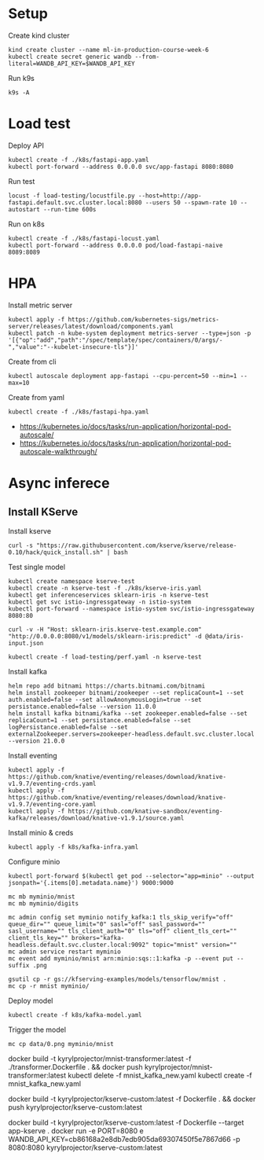 
# Setup 

Create kind cluster 

```
kind create cluster --name ml-in-production-course-week-6
kubectl create secret generic wandb --from-literal=WANDB_API_KEY=$WANDB_API_KEY
```

Run k9s 

```
k9s -A
```


# Load test 

Deploy API 

```
kubectl create -f ./k8s/fastapi-app.yaml
kubectl port-forward --address 0.0.0.0 svc/app-fastapi 8080:8080
```

Run test 

```
locust -f load-testing/locustfile.py --host=http://app-fastapi.default.svc.cluster.local:8080 --users 50 --spawn-rate 10 --autostart --run-time 600s
```

Run on k8s 


```
kubectl create -f ./k8s/fastapi-locust.yaml
kubectl port-forward --address 0.0.0.0 pod/load-fastapi-naive 8089:8089
```


# HPA



Install metric server 

```
kubectl apply -f https://github.com/kubernetes-sigs/metrics-server/releases/latest/download/components.yaml
kubectl patch -n kube-system deployment metrics-server --type=json -p '[{"op":"add","path":"/spec/template/spec/containers/0/args/-","value":"--kubelet-insecure-tls"}]'
```

Create from cli

```
kubectl autoscale deployment app-fastapi --cpu-percent=50 --min=1 --max=10
```

Create from yaml

```
kubectl create -f ./k8s/fastapi-hpa.yaml
```


- https://kubernetes.io/docs/tasks/run-application/horizontal-pod-autoscale/
- https://kubernetes.io/docs/tasks/run-application/horizontal-pod-autoscale-walkthrough/


# Async inferece 

## Install KServe

Install kserve

```
curl -s "https://raw.githubusercontent.com/kserve/kserve/release-0.10/hack/quick_install.sh" | bash
```

Test single model 

```
kubectl create namespace kserve-test
kubectl create -n kserve-test -f ./k8s/kserve-iris.yaml
kubectl get inferenceservices sklearn-iris -n kserve-test
kubectl get svc istio-ingressgateway -n istio-system
kubectl port-forward --namespace istio-system svc/istio-ingressgateway 8080:80
```

```
curl -v -H "Host: sklearn-iris.kserve-test.example.com" "http://0.0.0.0:8080/v1/models/sklearn-iris:predict" -d @data/iris-input.json
```


```
kubectl create -f load-testing/perf.yaml -n kserve-test
```


Install kafka 

```
helm repo add bitnami https://charts.bitnami.com/bitnami
helm install zookeeper bitnami/zookeeper --set replicaCount=1 --set auth.enabled=false --set allowAnonymousLogin=true --set persistance.enabled=false --version 11.0.0
helm install kafka bitnami/kafka --set zookeeper.enabled=false --set replicaCount=1 --set persistance.enabled=false --set logPersistance.enabled=false --set externalZookeeper.servers=zookeeper-headless.default.svc.cluster.local --version 21.0.0
```

Install eventing

```
kubectl apply -f https://github.com/knative/eventing/releases/download/knative-v1.9.7/eventing-crds.yaml
kubectl apply -f https://github.com/knative/eventing/releases/download/knative-v1.9.7/eventing-core.yaml
kubectl apply -f https://github.com/knative-sandbox/eventing-kafka/releases/download/knative-v1.9.1/source.yaml
```


Install minio & creds

```
kubectl apply -f k8s/kafka-infra.yaml
```


Configure minio

```
kubectl port-forward $(kubectl get pod --selector="app=minio" --output jsonpath='{.items[0].metadata.name}') 9000:9000

mc mb myminio/mnist
mc mb myminio/digits

mc admin config set myminio notify_kafka:1 tls_skip_verify="off"  queue_dir="" queue_limit="0" sasl="off" sasl_password="" sasl_username="" tls_client_auth="0" tls="off" client_tls_cert="" client_tls_key="" brokers="kafka-headless.default.svc.cluster.local:9092" topic="mnist" version=""
mc admin service restart myminio
mc event add myminio/mnist arn:minio:sqs::1:kafka -p --event put --suffix .png

gsutil cp -r gs://kfserving-examples/models/tensorflow/mnist .
mc cp -r mnist myminio/
```

Deploy model 

```
kubectl create -f k8s/kafka-model.yaml
```

Trigger the model 

```
mc cp data/0.png myminio/mnist
```


docker build -t kyrylprojector/mnist-transformer:latest -f ./transformer.Dockerfile . && docker push kyrylprojector/mnist-transformer:latest
kubectl delete -f mnist_kafka_new.yaml
kubectl create -f mnist_kafka_new.yaml


docker build -t kyrylprojector/kserve-custom:latest -f Dockerfile . && docker push kyrylprojector/kserve-custom:latest

docker build -t kyrylprojector/kserve-custom:latest -f Dockerfile --target app-kserve .
docker run -e PORT=8080 e WANDB_API_KEY=cb86168a2e8db7edb905da69307450f5e7867d66 -p 8080:8080 kyrylprojector/kserve-custom:latest 





